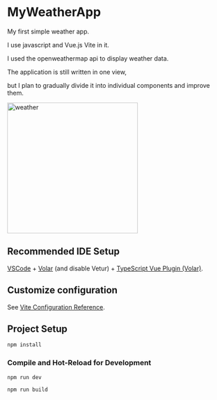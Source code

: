 # MyWeatherApp

My first simple weather app. 

I use javascript and Vue.js Vite in it.

I used the openweathermap api to display weather data. 

The application is still written in one view,

but I plan to gradually divide it into individual components
and improve them.



<img width="300" alt="weather" src="https://user-images.githubusercontent.com/121693001/217089016-c98448c7-0108-4cb9-babc-1f336195a087.png">


## Recommended IDE Setup

[VSCode](https://code.visualstudio.com/) + [Volar](https://marketplace.visualstudio.com/items?itemName=Vue.volar) (and disable Vetur) + [TypeScript Vue Plugin (Volar)](https://marketplace.visualstudio.com/items?itemName=Vue.vscode-typescript-vue-plugin).

## Customize configuration

See [Vite Configuration Reference](https://vitejs.dev/config/).

## Project Setup

```sh
npm install
```

### Compile and Hot-Reload for Development

```sh
npm run dev
```


```sh
npm run build
```
